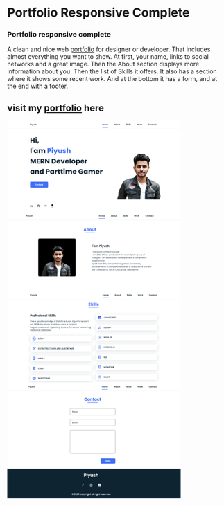 # Portfolio Responsive Complete
### Portfolio responsive complete
A clean and nice web [portfolio][website] for designer or developer. That includes almost everything you want to show. At first, your name, links to social networks and a great image. Then the About section displays more information about you. Then the list of Skills it offers. It also has a section where it shows some recent work. And at the bottom it has a form, and at the end with a footer.
## visit my [portfolio][website] here 

<img align="left" alt="home" width="400px" src="assets/img/home.png" margin="5px" />
<img align="left" alt="about" width="400px" src="assets/img/about.png" margin="5px" />
<img align="left" alt="skills" width="400px" src="assets/img/skills.png" margin="5px" />
<img align="left" alt="contact" width="400px" src="assets/img/contact.png" margin="5px" />
<img align="left" alt="footer" width="400px" src="assets/img/footer.png" margin="5px" />


<br>
<br>

[website]:https://piyush-pp.github.io/piyush-portfolio/

